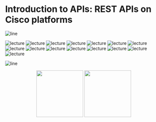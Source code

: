 # Introduction to APIs: REST APIs on Cisco platforms
![line](../assets/banner.png)

![lecture](lecture/Slide4.png)
![lecture](lecture/Slide5.png)
![lecture](lecture/Slide6.png)
![lecture](lecture/Slide7.png)
![lecture](lecture/Slide8.png)
![lecture](lecture/Slide9.png)
![lecture](lecture/Slide10.png)
![lecture](lecture/Slide11.png)
![lecture](lecture/Slide12.png)
![lecture](lecture/Slide13.png)
![lecture](lecture/Slide14.png)
![lecture](lecture/Slide15.png)
![lecture](lecture/Slide16.png)
![lecture](lecture/Slide17.png)
![lecture](lecture/Slide18.png)



![line](../assets/banner.png)
<p align="center">
<a href="../00-lab-guide/connect.md"><img src="../assets/previous.png" width="150px"></a>
<a href="../01-Intro-APIs/2.md"><img src="../assets/next.png" width="150px"></a>
</p>